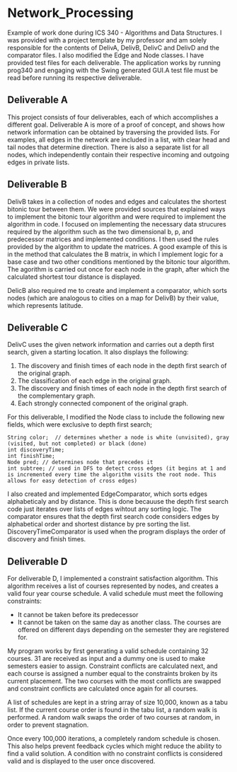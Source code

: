 # Network_Processing
Example of work done during ICS 340 - Algorithms and Data Structures. I was provided with a project template by my professor and am solely responsible for the contents of DelivA, DelivB, DelivC and DelivD and the comparator files. I also modified the Edge and Node classes. I have provided test files for each deliverable. The application works by running prog340 and engaging with the Swing generated GUI.A test file must be read before running its respective deliverable.


## Deliverable A

This project consists of four deliverables, each of which accomplishes a different goal. Deliverable A is more of a proof of concept, and shows how network information can be obtained by traversing the provided lists. For examples, all edges in the network are included in a list, with clear head and tail nodes that determine direction. 
There is also a separate list for all nodes, which independently contain their respective incoming and outgoing edges in private lists.


## Deliverable B

DelivB takes in a collection of nodes and edges and calculates the shortest bitonic tour between them. We were provided sources that explained ways to implement the bitonic tour algorithm and were required to implement the algorithm in code. I focused on implementing the necessary data strucures required by the algorithm such as the two dimensional b, p, and predecessor matrices and implemented conditions. I then used the rules provided by the algorithm to update the matrices. A good example of this is in the method that calculates the B matrix, in which I implement logic for a base case and two other conditions mentioned by the bitonic tour algorithm. The agorithm is carried out once for each node in the graph, after which the calculated shortest tour distance is displayed.

DelicB also required me to create and implement a comparator, which sorts nodes (which are analogous to cities on a map for DelivB) by their value, which represents latitude.


## Deliverable C

DelivC uses the given network information and carries out a depth first search, given a starting location. It also displays the following:

1. The discovery and finish times of each node in the depth first
search of the original graph.
2. The classification of each edge in the original graph.
3. The discovery and finish times of each node in the depth first search of the complementary graph.
4. Each strongly connected component of the original graph.

For this deliverable, I modified the Node class to include the following new fields, which were exclusive to depth first search;

	String color;  // determines whether a node is white (unvisited), gray (visited, but not completed) or black (done)
	int discoveryTime;
	int finishTime;
	Node pred; // determines node that precedes it
	int subtree; // used in DFS to detect cross edges (it begins at 1 and is incremented every time the algorithm visits the root node. This allows for easy detection of cross edges)
  
  I also created and implemented EdgeComparator, which sorts edges alphabeticaly and by distance. This is done becauuse the depth first search code just iterates over lists of edges wihtout any sorting logic. The comparator ensures that the depth first search code considers edges by alphabetical order and shortest distance by pre sorting the list. DiscoveryTimeComparator is used when the program displays the order of discovery and finish times. 
 

 ## Deliverable D 
  
For deliverable D, I implemented a constraint satisfaction algorithm. This algorithm receives a list of courses represented by nodes, and creates a valid four year course schedule. A valid schedule must meet the following constraints:
- It cannot be taken before its predecessor
- It cannot be taken on the same day as another class. The courses are offered on different days depending on the semester they are registered for.

My program works by first generating a valid schedule containing 32 courses. 31 are received as input and a dummy one is used to make semesters easier to assign. Constraint conflicts are calculated next, and each course is assigned a number equal to the constraints broken by its current placement. The two courses with the most conflicts are swapped and constraint conflicts are calculated once again for all courses. 

A list of schedules are kept in a string array of size 10,000, known as a tabu list. If the current course order is found in the tabu list, a random walk is performed. A random walk swaps the order of two courses at random, in order to prevent stagnation. 

Once every 100,000 iterations, a completely random schedule is chosen. This also helps prevent feedback cycles which might reduce the ability to find a valid solution. A condition with no constraint conflicts is considered valid and is displayed to the user once discovered.

